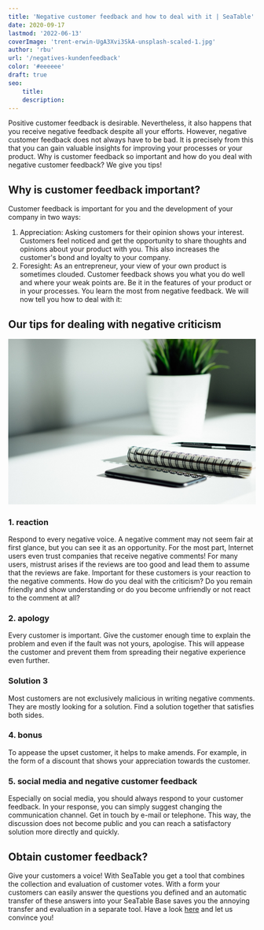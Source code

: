 ```yaml
---
title: 'Negative customer feedback and how to deal with it | SeaTable'
date: 2020-09-17
lastmod: '2022-06-13'
coverImage: 'trent-erwin-UgA3Xvi3SkA-unsplash-scaled-1.jpg'
author: 'rbu'
url: '/negatives-kundenfeedback'
color: '#eeeeee'
draft: true
seo:
    title:
    description:
---
```


Positive customer feedback is desirable. Nevertheless, it also happens that you receive negative feedback despite all your efforts. However, negative customer feedback does not always have to be bad. It is precisely from this that you can gain valuable insights for improving your processes or your product. Why is customer feedback so important and how do you deal with negative customer feedback? We give you tips!

## Why is customer feedback important?

Customer feedback is important for you and the development of your company in two ways:

1. Appreciation: Asking customers for their opinion shows your interest. Customers feel noticed and get the opportunity to share thoughts and opinions about your product with you. This also increases the customer's bond and loyalty to your company.
2. Foresight: As an entrepreneur, your view of your own product is sometimes clouded. Customer feedback shows you what you do well and where your weak points are. Be it in the features of your product or in your processes. You learn the most from negative feedback. We will now tell you how to deal with it:

## Our tips for dealing with negative criticism

![Customer feedback](images/dose-media-bU6JyhSI6zo-unsplash-scaled-1.jpg)

### 1\. reaction

Respond to every negative voice. A negative comment may not seem fair at first glance, but you can see it as an opportunity. For the most part, Internet users even trust companies that receive negative comments! For many users, mistrust arises if the reviews are too good and lead them to assume that the reviews are fake. Important for these customers is your reaction to the negative comments. How do you deal with the criticism? Do you remain friendly and show understanding or do you become unfriendly or not react to the comment at all?

### 2\. apology

Every customer is important. Give the customer enough time to explain the problem and even if the fault was not yours, apologise. This will appease the customer and prevent them from spreading their negative experience even further.

### Solution 3

Most customers are not exclusively malicious in writing negative comments. They are mostly looking for a solution. Find a solution together that satisfies both sides.

### 4\. bonus

To appease the upset customer, it helps to make amends. For example, in the form of a discount that shows your appreciation towards the customer.

### 5\. social media and negative customer feedback

Especially on social media, you should always respond to your customer feedback. In your response, you can simply suggest changing the communication channel. Get in touch by e-mail or telephone. This way, the discussion does not become public and you can reach a satisfactory solution more directly and quickly.

## Obtain customer feedback?

Give your customers a voice! With SeaTable you get a tool that combines the collection and evaluation of customer votes. With a form your customers can easily answer the questions you defined and an automatic transfer of these answers into your SeaTable Base saves you the annoying transfer and evaluation in a separate tool. Have a look [here](https://seatable.io/en/kundenfeedback-mit-seatable/) and let us convince you!

